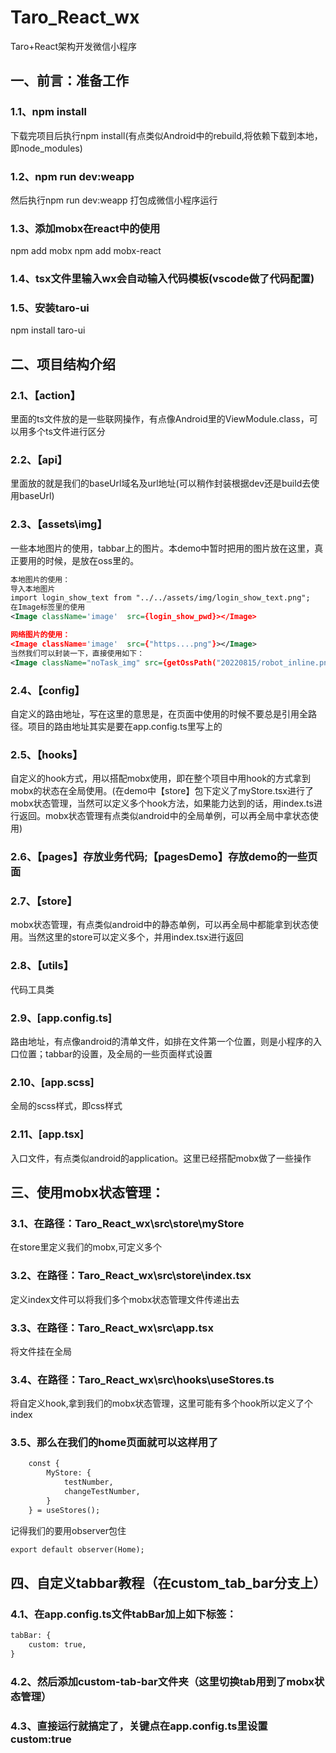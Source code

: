 
# Taro_React_wx
Taro+React架构开发微信小程序


## 一、前言：准备工作
### 1.1、npm install
下载完项目后执行npm install(有点类似Android中的rebuild,将依赖下载到本地，即node_modules)

### 1.2、npm run dev:weapp
然后执行npm run dev:weapp 打包成微信小程序运行

### 1.3、添加mobx在react中的使用
npm add mobx
npm add mobx-react

### 1.4、tsx文件里输入wx会自动输入代码模板(vscode做了代码配置)

### 1.5、安装taro-ui
npm install taro-ui


## 二、项目结构介绍
### 2.1、【action】
里面的ts文件放的是一些联网操作，有点像Android里的ViewModule.class，可以用多个ts文件进行区分

### 2.2、【api】
里面放的就是我们的baseUrl域名及url地址(可以稍作封装根据dev还是build去使用baseUrl)

### 2.3、【assets\img】 
一些本地图片的使用，tabbar上的图片。本demo中暂时把用的图片放在这里，真正要用的时候，是放在oss里的。
```xml
本地图片的使用：
导入本地图片
import login_show_text from "../../assets/img/login_show_text.png";
在Image标签里的使用
<Image className='image'  src={login_show_pwd}></Image>

网络图片的使用：
<Image className='image'  src={"https....png"}></Image>
当然我们可以封装一下，直接使用如下：
<Image className="noTask_img" src={getOssPath("20220815/robot_inline.png")}></Image>
```
            
### 2.4、【config】
自定义的路由地址，写在这里的意思是，在页面中使用的时候不要总是引用全路径。项目的路由地址其实是要在app.config.ts里写上的


### 2.5、【hooks】
自定义的hook方式，用以搭配mobx使用，即在整个项目中用hook的方式拿到mobx的状态在全局使用。(在demo中【store】包下定义了myStore.tsx进行了mobx状态管理，当然可以定义多个hook方法，如果能力达到的话，用index.ts进行返回。mobx状态管理有点类似android中的全局单例，可以再全局中拿状态使用)

### 2.6、【pages】存放业务代码;【pagesDemo】存放demo的一些页面

### 2.7、【store】
mobx状态管理，有点类似android中的静态单例，可以再全局中都能拿到状态使用。当然这里的store可以定义多个，并用index.tsx进行返回

### 2.8、【utils】
代码工具类

### 2.9、[app.config.ts]
路由地址，有点像android的清单文件，如排在文件第一个位置，则是小程序的入口位置；tabbar的设置，及全局的一些页面样式设置

### 2.10、[app.scss]
全局的scss样式，即css样式

### 2.11、[app.tsx]
入口文件，有点类似android的application。这里已经搭配mobx做了一些操作


## 三、使用mobx状态管理：
### 3.1、在路径：Taro_React_wx\src\store\myStore
在store里定义我们的mobx,可定义多个

### 3.2、在路径：Taro_React_wx\src\store\index.tsx
定义index文件可以将我们多个mobx状态管理文件传递出去

### 3.3、在路径：Taro_React_wx\src\app.tsx
将文件挂在全局

### 3.4、在路径：Taro_React_wx\src\hooks\useStores.ts
将自定义hook,拿到我们的mobx状态管理，这里可能有多个hook所以定义了个index

### 3.5、那么在我们的home页面就可以这样用了
```xml
    const {
        MyStore: {
            testNumber,
            changeTestNumber,
        }
    } = useStores();
```

记得我们的要用observer包住
```xml
export default observer(Home);
```

## 四、自定义tabbar教程（在custom_tab_bar分支上）
### 4.1、在app.config.ts文件tabBar加上如下标签：
```xml
tabBar: {
    custom: true,
}
```

### 4.2、然后添加custom-tab-bar文件夹（这里切换tab用到了mobx状态管理）

### 4.3、直接运行就搞定了，关键点在app.config.ts里设置custom:true


